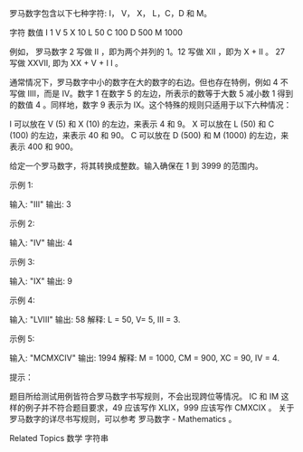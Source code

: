 ﻿罗马数字包含以下七种字符: I， V， X， L，C，D 和 M。 

 字符          数值
I             1
V             5
X             10
L             50
C             100
D             500
M             1000 

 例如， 罗马数字 2 写做 II ，即为两个并列的 1。12 写做 XII ，即为 X + II 。 27 写做 XXVII, 即为 XX + V + I
I 。 

 通常情况下，罗马数字中小的数字在大的数字的右边。但也存在特例，例如 4 不写做 IIII，而是 IV。数字 1 在数字 5 的左边，所表示的数等于大数 5
 减小数 1 得到的数值 4 。同样地，数字 9 表示为 IX。这个特殊的规则只适用于以下六种情况： 

 
 I 可以放在 V (5) 和 X (10) 的左边，来表示 4 和 9。 
 X 可以放在 L (50) 和 C (100) 的左边，来表示 40 和 90。 
 C 可以放在 D (500) 和 M (1000) 的左边，来表示 400 和 900。 
 

 给定一个罗马数字，将其转换成整数。输入确保在 1 到 3999 的范围内。 

 

 示例 1: 

 输入: "III"
输出: 3 

 示例 2: 

 输入: "IV"
输出: 4 

 示例 3: 

 输入: "IX"
输出: 9 

 示例 4: 

 输入: "LVIII"
输出: 58
解释: L = 50, V= 5, III = 3.
 

 示例 5: 

 输入: "MCMXCIV"
输出: 1994
解释: M = 1000, CM = 900, XC = 90, IV = 4. 

 

 提示： 

 
 题目所给测试用例皆符合罗马数字书写规则，不会出现跨位等情况。 
 IC 和 IM 这样的例子并不符合题目要求，49 应该写作 XLIX，999 应该写作 CMXCIX 。 
 关于罗马数字的详尽书写规则，可以参考 罗马数字 - Mathematics 。 
 
 Related Topics 数学 字符串 